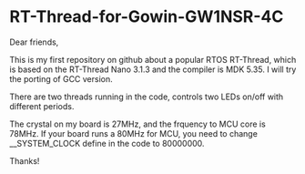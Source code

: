 # RT-Thread-for-Gowin-GW1NSR-4C
Dear friends,

This is my first repository on github about a popular RTOS RT-Thread, which is based on the RT-Thread Nano 3.1.3 and the compiler is MDK 5.35. I will try the porting of GCC version.

There are two threads running in the code, controls two LEDs on/off with different periods.

The crystal on my board is 27MHz, and the frquency to MCU core is 78MHz. If your board runs a 80MHz for MCU, you need to change __SYSTEM_CLOCK define in the code to 80000000.

Thanks!
